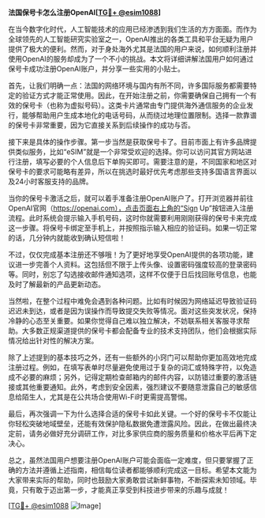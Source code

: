 **法国保号卡怎么注册OpenAI[[TG💪+ @esim1088](https://t.me/s/esim1088)]**

在当今数字化时代，人工智能技术的应用已经渗透到我们生活的方方面面。而作为全球领先的人工智能研究实验室之一，OpenAI推出的各类工具和平台无疑为用户提供了极大的便利。然而，对于身处海外尤其是法国的用户来说，如何顺利注册并使用OpenAI的服务却成为了一个不小的挑战。本文将详细讲解法国用户如何通过保号卡成功注册OpenAI账户，并分享一些实用的小贴士。

首先，让我们明确一点：法国的网络环境与国内有所不同，许多国际服务都需要特定的验证方式才能正常使用。因此，在开始注册之前，你需要确保自己拥有一个有效的保号卡（也称为虚拟号码）。这类卡片通常由专门提供海外通信服务的企业发行，能够帮助用户生成本地化的电话号码，从而绕过地理位置限制。选择一款靠谱的保号卡非常重要，因为它直接关系到后续操作的成功与否。

接下来是具体的操作步骤。第一步当然是获取保号卡了。目前市面上有许多品牌提供类似服务，比如“eSIM”就是一个非常受欢迎的选择。你可以访问其官方网站进行注册，填写必要的个人信息后下单购买即可。需要注意的是，不同国家和地区对保号卡的要求可能略有差异，所以在挑选时最好优先考虑那些支持多国语言界面以及24小时客服支持的品牌。

当你的保号卡激活之后，就可以着手准备注册OpenAI账户了。打开浏览器并前往OpenAI官网（https://openai.com），点击页面右上角的“Sign Up”按钮进入注册流程。此时系统会提示输入手机号码，这时你就需要利用刚刚获得的保号卡来完成这一步骤。将保号卡绑定至手机上，并按照指示输入相应的验证码。如果一切正常的话，几分钟内就能收到确认短信啦！

不过，仅仅完成基本注册还不够哦！为了更好地享受OpenAI提供的各项功能，建议进一步完善个人资料。这包括但不限于上传头像、设置密码强度较高的登录密码等。同时，别忘了勾选接收邮件通知选项，这样不仅便于日后找回账号信息，也能及时了解最新的产品更新动态。

当然啦，在整个过程中难免会遇到各种问题。比如有时候因为网络延迟导致验证码迟迟未到达，或者是因为误操作而导致提交失败等情况。面对这些突发状况，保持冷静的心态至关重要。如果你觉得自己难以独立解决，不妨联系相关客服寻求帮助。大多数正规渠道提供的保号卡都会配备专业的技术支持团队，他们会根据实际情况给出针对性的解决方案。

除了上述提到的基本技巧之外，还有一些额外的小窍门可以帮助你更加高效地完成注册过程。例如，在填写表单时尽量避免使用过于复杂的词汇或特殊字符，以免造成不必要的麻烦；另外，记得定期检查邮箱内的邮件内容，以防错过重要的激活链接或其他重要通知。此外，考虑到安全因素，强烈建议不要随意泄露自己的敏感信息给陌生人，尤其是在公共场合使用Wi-Fi时更需提高警惕。

最后，再次强调一下为什么选择合适的保号卡如此关键。一个好的保号卡不仅能让你轻松突破地域壁垒，还能有效保护隐私数据免遭泄露风险。因此，在做出最终决定前，请务必做好充分调研工作，对比多家供应商的服务质量和价格水平后再下定决心。

总之，虽然法国用户想要注册OpenAI账户可能会面临一定难度，但只要掌握了正确的方法并遵循上述指南，相信每位读者都能够顺利完成这一目标。希望本文能为大家带来实际的帮助，同时也鼓励大家勇敢尝试新鲜事物，不断探索未知领域。毕竟，只有敢于迈出第一步，才能真正享受到科技进步带来的乐趣与成就！

[[TG💪+ @esim1088](https://t.me/s/esim1088) ![Image](https://i.postimg.cc/4NQfJmqS/Snipaste-2025-05-13-00-14-12.png)]